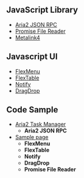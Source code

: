 ## JavaScript Library
- [Aria2 JSON RPC](/readme/aria2.md)
- [Promise File Reader](/readme/filereader.md)
- [Metalink4](/readme/metalink4.md)

## Javascript UI
- [FlexMenu](/readme/menu.md)
- [FlexTable](/readme/table.md)
- [Notify](/readme/notify.md)
- [DragDrop](/readme/dragdrop.md)

## Code Sample
- [Aria2 Task Manager](//jc3213.github.io/jslib/manager/index.html)
    - **Aria2 JSON RPC**
- [Sample page](//jc3213.github.io/jslib/sample/sample.html)
    - **FlexMenu**
    - **FlexTable**
    - **Notify**
    - **DragDrop**
    - **Promise File Reader**
